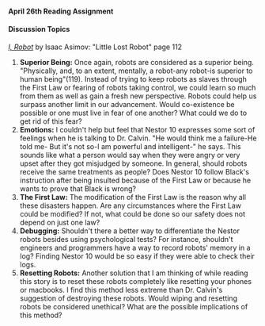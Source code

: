 
#### April 26th Reading Assignment
#### Discussion Topics 

[*I, Robot*](https://github.com/michaelshiloh/resourcesForClasses/blob/master/doc/I_Robot.pdf) 
by Isaac Asimov: "Little Lost Robot" page 112

1. **Superior Being:** Once again, robots are considered as a superior being. "Physically, and, to an extent, mentally, a robot-any robot-is superior to human being"(119). Instead of trying to keep robots as slaves through the First Law or fearing of robots taking control, we could learn so much from them as well as gain a fresh new perspective. Robots could help us surpass another limit in our advancement. Would co-existence be possible or one must live in fear of one another? What could we do to get rid of this fear?
2. **Emotions:** I couldn't help but feel that Nestor 10 expresses some sort of feelings when he is talking to Dr. Calvin. "He would think me a failure-He told me- But it's not so-I am powerful and intelligent-" he says. This sounds like what a person would say when they were angry or very upset after they got misjudged by someone. In general, should robots receive the same treatments as people? Does Nestor 10 follow Black's instruction after being insulted because of the First Law or because he wants to prove that Black is wrong?
3. **The First Law:** The modification of the First Law is the reason why all these disasters happen. Are any circumstances where the First Law could be modified? If not, what could be done so our safety does not depend on just one law?
4. **Debugging:** Shouldn't there a better way to differentiate the Nestor robots besides using psychological tests? For instance, shouldn't engineers and programmers have a way to record robots' memory in a log? Finding Nestor 10 would be so easy if they were able to check their logs.
5. **Resetting Robots:** Another solution that I am thinking of while reading this story is to reset these robots completely like resetting your phones or macbooks. I find this method less extreme than Dr. Calvin's suggestion of destroying these robots. Would wiping and resetting robots be considered unethical? What are the possible implications of this method? 

